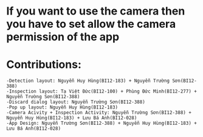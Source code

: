 # If you want to use the camera then you have to set allow the camera permission of the app
# Contributions:
    -Detection layout: Nguyễn Huy Hùng(BI12-183) + Nguyễn Trường Sơn(BI12-388)
    -Inspection layout: Tạ Việt Đức(BI12-100) + Phùng Đức Minh(BI12-277) + Nguyễn Trường Sơn(BI12-388)
    -Discard dialog layout: Nguyễn Trường Sơn(BI12-388)
    -Pop up layout: Nguyễn Huy Hùng(BI12-183)
    -Camera Acivity + Inspection Activity: Nguyễn Trường Sơn(BI12-388) + Nguyễn Huy Hùng(BI12-183) + Lưu Bá Anh(BI12-028)
    -App Design: Nguyễn Trường Sơn(BI12-388) + Nguyễn Huy Hùng(BI12-183) + Lưu Bá Anh(BI12-028)